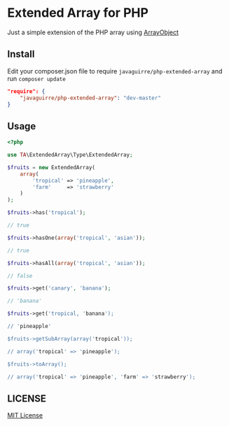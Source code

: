 # Extended Array for PHP

Just a simple extension of the PHP array using [ArrayObject][array_object]

## Install

Edit your composer.json file to require `javaguirre/php-extended-array` and run `composer update`

```json
"require": {
    "javaguirre/php-extended-array": "dev-master"
}
```

## Usage

```php
<?php

use TA\ExtendedArray\Type\ExtendedArray;

$fruits = new ExtendedArray(
    array(
        'tropical' => 'pineapple',
        'farm'     => 'strawberry'
    )
);

$fruits->has('tropical');

// true

$fruits->hasOne(array('tropical', 'asian'));

// true

$fruits->hasAll(array('tropical', 'asian'));

// false

$fruits->get('canary', 'banana');

// 'banana'

$fruits->get('tropical, 'banana');

// 'pineapple'

$fruits->getSubArray(array('tropical'));

// array('tropical' => 'pineapple');

$fruits->toArray();

// array('tropical' => 'pineapple', 'farm' => 'strawberry');

```

## LICENSE

[MIT License][license]

[license]: https://github.com/javaguirre/php-extended-array/blob/master/Resources/meta/LICENSE
[array_object]: https://php.net/manual/en/class.arrayobject.php
